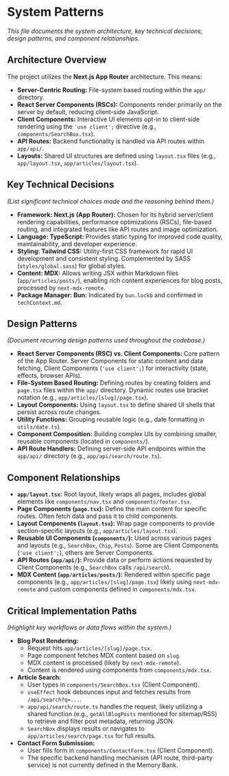 # System Patterns

*This file documents the system architecture, key technical decisions, design patterns, and component relationships.*

## Architecture Overview

The project utilizes the **Next.js App Router** architecture. This means:
- **Server-Centric Routing:** File-system based routing within the `app/` directory.
- **React Server Components (RSCs):** Components render primarily on the server by default, reducing client-side JavaScript.
- **Client Components:** Interactive UI elements opt-in to client-side rendering using the `'use client';` directive (e.g., `components/SearchBox.tsx`).
- **API Routes:** Backend functionality is handled via API routes within `app/api/`.
- **Layouts:** Shared UI structures are defined using `layout.tsx` files (e.g., `app/layout.tsx`, `app/articles/layout.tsx`).

## Key Technical Decisions

*(List significant technical choices made and the reasoning behind them.)*
- **Framework: Next.js (App Router):** Chosen for its hybrid server/client rendering capabilities, performance optimizations (RSCs), file-based routing, and integrated features like API routes and image optimization.
- **Language: TypeScript:** Provides static typing for improved code quality, maintainability, and developer experience.
- **Styling: Tailwind CSS:** Utility-first CSS framework for rapid UI development and consistent styling. Complemented by SASS (`styles/global.sass`) for global styles.
- **Content: MDX:** Allows writing JSX within Markdown files (`app/articles/posts/`), enabling rich content experiences for blog posts, processed by `next-mdx-remote`.
- **Package Manager: Bun:** Indicated by `bun.lockb` and confirmed in `techContext.md`.

## Design Patterns

*(Document recurring design patterns used throughout the codebase.)*
- **React Server Components (RSC) vs. Client Components:** Core pattern of the App Router. Server Components for static content and data fetching, Client Components (`'use client';`) for interactivity (state, effects, browser APIs).
- **File-System Based Routing:** Defining routes by creating folders and `page.tsx` files within the `app/` directory. Dynamic routes use bracket notation (e.g., `app/articles/[slug]/page.tsx`).
- **Layout Components:** Using `layout.tsx` to define shared UI shells that persist across route changes.
- **Utility Functions:** Grouping reusable logic (e.g., date formatting in `utils/date.ts`).
- **Component Composition:** Building complex UIs by combining smaller, reusable components (located in `components/`).
- **API Route Handlers:** Defining server-side API endpoints within the `app/api/` directory (e.g., `app/api/search/route.ts`).

## Component Relationships

- **`app/layout.tsx`:** Root layout, likely wraps all pages, includes global elements like `components/nav.tsx` and `components/footer.tsx`.
- **Page Components (`page.tsx`):** Define the main content for specific routes. Often fetch data and pass it to child components.
- **Layout Components (`layout.tsx`):** Wrap page components to provide section-specific layouts (e.g., `app/articles/layout.tsx`).
- **Reusable UI Components (`components/`):** Used across various pages and layouts (e.g., `SearchBox`, `Chip`, `Posts`). Some are Client Components (`'use client';`), others are Server Components.
- **API Routes (`app/api/`):** Provide data or perform actions requested by Client Components (e.g., `SearchBox` calls `/api/search`).
- **MDX Content (`app/articles/posts/`):** Rendered within specific page components (e.g., `app/articles/[slug]/page.tsx`) likely using `next-mdx-remote` and custom components defined in `components/mdx.tsx`.

## Critical Implementation Paths

*(Highlight key workflows or data flows within the system.)*
- **Blog Post Rendering:**
  - Request hits `app/articles/[slug]/page.tsx`.
  - Page component fetches MDX content based on `slug`.
  - MDX content is processed (likely by `next-mdx-remote`).
  - Content is rendered using components from `components/mdx.tsx`.
- **Article Search:**
  - User types in `components/SearchBox.tsx` (Client Component).
  - `useEffect` hook debounces input and fetches results from `/api/search?q=...`.
  - `app/api/search/route.ts` handles the request, likely utilizing a shared function (e.g., `getAllBlogPosts` mentioned for sitemap/RSS) to retrieve and filter post metadata, returning JSON.
  - `SearchBox` displays results or navigates to `app/articles/search/page.tsx` for full results.
- **Contact Form Submission:**
  - User fills form in `components/ContactForm.tsx` (Client Component).
  - The specific backend handling mechanism (API route, third-party service) is not currently defined in the Memory Bank.
